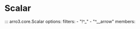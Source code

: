# Scalar

::: arro3.core.Scalar
    options:
      filters:
        - "!^_"
        - "^__arrow"
      members:
